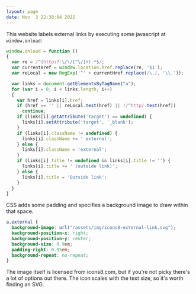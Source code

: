 ```yaml
---
layout: page
date: Nov  3 22:30:04 2022
---
```


This website labels external links by executing some javascript at `window.onload`:

``` javascript
window.onload = function ()
{
  var re = /^(https?:\/\/[^\/]+).*$/;
  var currentHref = window.location.href.replace(re, '$1');
  var reLocal = new RegExp('^' + currentHref.replace(/\./, '\\.'));

  var links = document.getElementsByTagName("a");
  for (var i = 0; i < links.length; i++)
  {
    var href = links[i].href;
    if (href == '' || reLocal.test(href) || !/^http/.test(href))
      continue;
    if (links[i].getAttribute('target') == undefined) {
      links[i].setAttribute('target', '_blank');
    }
    if (links[i].className != undefined) {
      links[i].className += ' external';
    } else {
      links[i].className = 'external';
    }
    if (links[i].title != undefined && links[i].title != '') {
      links[i].title += ' (outside link)';
    } else {
      links[i].title = 'Outside link';
    }
  }
}
```

CSS adds some padding and specifies a background image to draw within that space.

``` css
a.external {
  background-image: url("/assets/img/icons8-external-link.svg");
  background-position-x: right;
  background-position-y: center;
  background-size: 0.9em;
  padding-right: 0.95em;
  background-repeat: no-repeat;
}
```

The image itself is licensed from icons8.com, but if you're not picky there's a lot of options out there. The icon scales with the text size, so it's worth finding an SVG.
